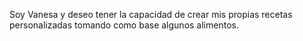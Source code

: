 Soy Vanesa y deseo tener la capacidad de crear mis propias recetas personalizadas tomando como base algunos alimentos.
